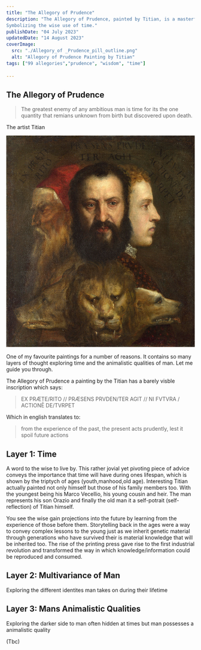 ```yaml
---
title: "The Allegory of Prudence"
description: "The Allegory of Prudence, painted by Titian, is a masterful depiction of three heads facing different directions. 
Symbolizing the wise use of time."
publishDate: "04 July 2023"
updatedDate: "14 August 2023"
coverImage:
  src: "./Allegory_of _Prudence_pill_outline.png"
  alt: "Allegory of Prudence Painting by Titian"
tags: ["99 allegories","prudence", "wisdom", "time"]

---
```


## The Allegory of Prudence

> The greatest enemy of any ambitious man is time for its the one quantity that remians unknown from birth but discovered upon death.

The artist Titian

![Allegory of Prudence](./allegory_of_prudence.png)

One of my favourite paintings for a number of reasons. It contains so many layers
of thought exploring time and the animalistic qualities of man. Let me guide you through.

The Allegory of Prudence a painting by the Titian has a barely visble inscription which says:
> EX PRÆTE/RITO // PRÆSENS PRVDEN/TER AGIT // NI FVTVRA / ACTIONĒ DE/TVRPET

Which in english translates to:

> from the experience of the past, the present acts prudently, lest it spoil future actions

## Layer 1: Time 

A word to the wise to live by. This rather jovial yet pivoting piece of advice conveys the importance that time will have during ones lifespan, which is shown by the triptych of ages (youth,manhood,old age). Interesting Titian actually painted not only himself but those of his family members too. 
With the youngest being his Marco Vecellio, his young cousin and heir. The man represents his son Orazio and finally the old man it a self-potrait (self-reflection) of Titian himself.

 You see the wise gain projections into the future by learning from the experience of those before them. Storytelling back in the ages were a way to convey complex lessons to the young just as we inherit genetic material through generations who have survived their is material knowledge that will be inherited too. The rise of the printing press gave rise to the first industrial revolution and transformed the way in which knowledge/information could be reproduced and consumed.

 ## Layer 2: Multivariance of Man

 Exploring the different identites man takes on during their lifetime 

 ## Layer 3: Mans Animalistic Qualities

Exploring the darker side to man often hidden at times but man possesses a animalistic quality 

(Tbc)